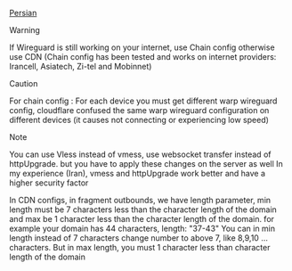 [Persian](https://github.com/Otisist/Sample/blob/main/Client/README(per).md)

> [!WARNING]
> If Wireguard is still working on your internet, use Chain config otherwise use CDN
> (Chain config has been tested and works on internet providers: Irancell, Asiatech, Zi-tel and Mobinnet)

>[!CAUTION]
>For chain config :
>For each device you must get different warp wireguard config, cloudflare confused the same warp wireguard configuration on different devices (it causes not connecting or experiencing low speed)

>[!NOTE]
>You can use Vless instead of vmess, use websocket transfer instead of httpUpgrade. but you have to apply these changes on the server as well
In my experience (Iran), vmess and httpUpgrade work better and have a higher security factor

In CDN configs, in fragment outbounds, we have length parameter, min length must be 7 characters less than the character length of the domain and max be 1 character less than the character length of the domain. for example your domain has 44 characters, length: "37-43"
You can in min length instead of 7 characters change number to above 7, like 8,9,10 ... characters. But in max length, you must 1 character less than character length of the domain
